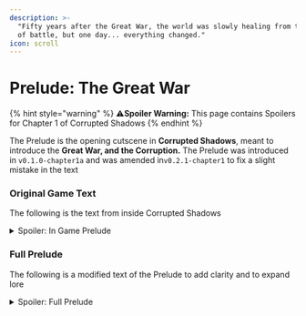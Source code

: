 ```yaml
---
description: >-
  "Fifty years after the Great War, the world was slowly healing from the scars
  of battle, but one day... everything changed."
icon: scroll
---
```


# Prelude: The Great War

{% hint style="warning" %}
:warning:**Spoiler Warning:** This page contains Spoilers for Chapter 1 of Corrupted Shadows
{% endhint %}

The Prelude is the opening cutscene in **Corrupted Shadows**, meant to introduce the **Great War, and the Corruption.** The Prelude was introduced in `v0.1.0-chapter1a` and was amended in`v0.2.1-chapter1` to fix a slight mistake in the text

### **Original Game Text**

The following is the text from inside Corrupted Shadows

<details>

<summary>Spoiler: In Game Prelude</summary>

50 years after the Great War, the world was slowly healing from the scars of battle, but one day... everything changed.

Rumors spread from village to village, of strange occurrences happening throughout the land

Whispers of a **Corruption** rising from the shadows... The world, once at peace, now finds itself in chaos.

The world would never be the same again...

</details>

### Full Prelude

The following is a modified text of the Prelude to add clarity and to expand lore

<details>

<summary>Spoiler: Full Prelude</summary>

Fifty years after The Great War, the world was slowly healing from the scars of battle, The Iron Fist had won and the Crimson Legion was banished, but one day.... everything changed&#x20;

A corruption spread from the shadows, infecting the vicious monsters lying in wait, the once peaceful world changed, Monsters became aggressive, people went missing, and rumors spread from village to village, of strange occurrences happening throughout the land

The world went into madness, Villages fell, monsters ruled, and the peace earned from the war was stolen by the monsters. The world found itself plagued by an ancient evil, poisoned by the hatred and vengeance of war

The world would never be the same again...

And now you stand, fifty years later, here to finish what the factions couldn't but, it's been so long... Are there even people left to save?

</details>
